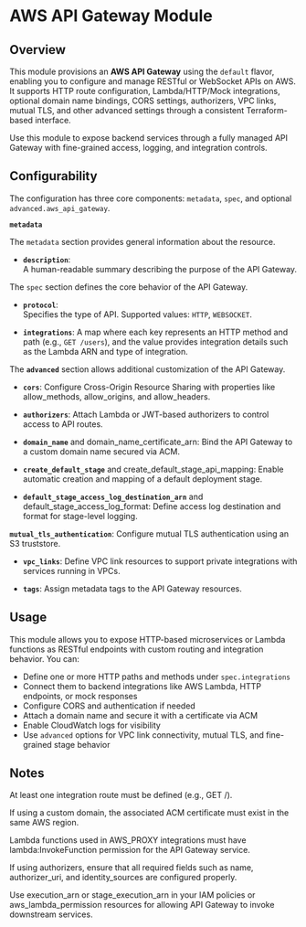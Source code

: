 # AWS API Gateway Module

## Overview

This module provisions an **AWS API Gateway** using the `default` flavor, enabling you to configure and manage RESTful or WebSocket APIs on AWS. It supports HTTP route configuration, Lambda/HTTP/Mock integrations, optional domain name bindings, CORS settings, authorizers, VPC links, mutual TLS, and other advanced settings through a consistent Terraform-based interface.

Use this module to expose backend services through a fully managed API Gateway with fine-grained access, logging, and integration controls.

## Configurability

The configuration has three core components: `metadata`, `spec`, and optional `advanced.aws_api_gateway`.

**`metadata`**

The `metadata` section provides general information about the resource.

- **`description`**:  
  A human-readable summary describing the purpose of the API Gateway.

The `spec` section defines the core behavior of the API Gateway.

- **`protocol`**:  
  Specifies the type of API. Supported values: `HTTP`, `WEBSOCKET`.

- **`integrations`**: 
  A map where each key represents an HTTP method and path (e.g., `GET /users`), and the value provides integration details such as the Lambda ARN and type of integration.  

The **`advanced`** section allows additional customization of the API Gateway.

- **`cors`**:
Configure Cross-Origin Resource Sharing with properties like allow_methods, allow_origins, and allow_headers.

- **`authorizers`**:
Attach Lambda or JWT-based authorizers to control access to API routes.

- **`domain_name`** and domain_name_certificate_arn:
Bind the API Gateway to a custom domain name secured via ACM.

- **`create_default_stage`** and create_default_stage_api_mapping:
Enable automatic creation and mapping of a default deployment stage.

- **`default_stage_access_log_destination_arn`** and default_stage_access_log_format:
Define access log destination and format for stage-level logging.

**`mutual_tls_authentication`**:
Configure mutual TLS authentication using an S3 truststore.

- **`vpc_links`**:
Define VPC link resources to support private integrations with services running in VPCs.

- **`tags`**:
Assign metadata tags to the API Gateway resources.

## Usage

This module allows you to expose HTTP-based microservices or Lambda functions as RESTful endpoints with custom routing and integration behavior. You can:

- Define one or more HTTP paths and methods under `spec.integrations`
- Connect them to backend integrations like AWS Lambda, HTTP endpoints, or mock responses
- Configure CORS and authentication if needed
- Attach a domain name and secure it with a certificate via ACM
- Enable CloudWatch logs for visibility
- Use `advanced` options for VPC link connectivity, mutual TLS, and fine-grained stage behavior


## Notes
At least one integration route must be defined (e.g., GET /).

If using a custom domain, the associated ACM certificate must exist in the same AWS region.

Lambda functions used in AWS_PROXY integrations must have lambda:InvokeFunction permission for the API Gateway service.

If using authorizers, ensure that all required fields such as name, authorizer_uri, and identity_sources are configured properly.

Use execution_arn or stage_execution_arn in your IAM policies or aws_lambda_permission resources for allowing API Gateway to invoke downstream services.




